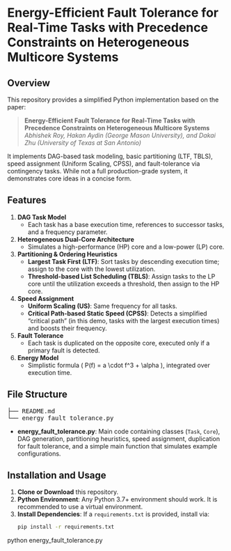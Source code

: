 # Energy-Efficient Fault Tolerance for Real-Time Tasks with Precedence Constraints on Heterogeneous Multicore Systems

## Overview

This repository provides a simplified Python implementation based on the paper:

> **Energy-Efficient Fault Tolerance for Real-Time Tasks with Precedence Constraints on Heterogeneous Multicore Systems**  
> _Abhishek Roy, Hakan Aydin (George Mason University), and Dakai Zhu (University of Texas at San Antonio)_

It implements DAG-based task modeling, basic partitioning (LTF, TBLS), speed assignment (Uniform Scaling, CPSS), and fault-tolerance via contingency tasks. While not a full production-grade system, it demonstrates core ideas in a concise form.

## Features

1. **DAG Task Model**
   - Each task has a base execution time, references to successor tasks, and a frequency parameter.
2. **Heterogeneous Dual-Core Architecture**
   - Simulates a high-performance (HP) core and a low-power (LP) core.
3. **Partitioning & Ordering Heuristics**
   - **Largest Task First (LTF)**: Sort tasks by descending execution time; assign to the core with the lowest utilization.
   - **Threshold-based List Scheduling (TBLS)**: Assign tasks to the LP core until the utilization exceeds a threshold, then assign to the HP core.
4. **Speed Assignment**
   - **Uniform Scaling (US)**: Same frequency for all tasks.
   - **Critical Path-based Static Speed (CPSS)**: Detects a simplified “critical path” (in this demo, tasks with the largest execution times) and boosts their frequency.
5. **Fault Tolerance**
   - Each task is duplicated on the opposite core, executed only if a primary fault is detected.
6. **Energy Model**
   - Simplistic formula \( P(f) = a \cdot f^3 + \alpha \), integrated over execution time.

## File Structure

<pre lang="markdown">
├── README.md 
└── energy_fault_tolerance.py 
</pre>

- **energy_fault_tolerance.py**: Main code containing classes (`Task`, `Core`), DAG generation, partitioning heuristics, speed assignment, duplication for fault tolerance, and a simple main function that simulates example configurations.

## Installation and Usage

1. **Clone or Download** this repository.
2. **Python Environment**: Any Python 3.7+ environment should work. It is recommended to use a virtual environment.
3. **Install Dependencies**: If a `requirements.txt` is provided, install via:
   ```bash
   pip install -r requirements.txt
   ```

python energy_fault_tolerance.py
